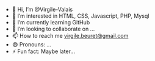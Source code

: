 - 👋 Hi, I’m @Virgile-Valais
- 👀 I’m interested in HTML, CSS, Javascript, PHP, Mysql
- 🌱 I’m currently learning GitHub
- 💞️ I’m looking to collaborate on ...
- 📫 How to reach me virgile.beuret@gmail.com
- 😄 Pronouns: ...
- ⚡ Fun fact: Maybe later...

<!---
Virgile-Valais/Virgile-Valais is a ✨ special ✨ repository because its `README.md` (this file) appears on your GitHub profile.
You can click the Preview link to take a look at your changes.
--->
